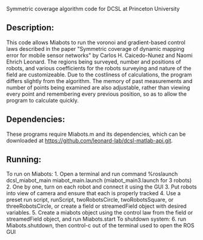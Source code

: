 Symmetric coverage algorithm code for DCSL at Princeton University

Description:
------------

This code allows Miabots to run the voronoi and gradient-based control laws described in the paper "Symmetric coverage of dynamic mapping error for mobile sensor networks" by Carlos H. Caicedo-Nunez and Naomi Ehrich Leonard.  The regions being surveyed, number and positions of robots, and various coefficients for the robots surveying and nature of the field are customizeable.  Due to the costliness of calculations, the program differs slightly from the algorithm. The memory of past measurements and number of points being examined are also adjustable, rather than viewing every point and remembering every previous position, so as to allow the program to calculate quickly.

Dependencies:
-------------

These programs require Miabots.m and its dependencies, which can be downloaded at https://github.com/leonard-lab/dcsl-matlab-api.git. 

Running: 
--------

To run on Miabots: 1. Open a terminal and run command %roslaunch dcsl_miabot_main miabot_main.launch (miabot_main3.launch for 3 robots) 2. One by one, turn on each robot and connect it using the GUI 3. Put robots into view of camera and ensure that each is properly tracked 4. Use a preset run script, runScript, twoRobotsCircle, twoRobotsSquare, or threeRobotsCircle, or create a field or streamedField object with desired variables. 5. Create a miabots object using the control law from the field or streamedField object, and run Miabots.start To shutdown system: 6. run Miabots.shutdown, then control-c out of the terminal used to open the ROS GUI
